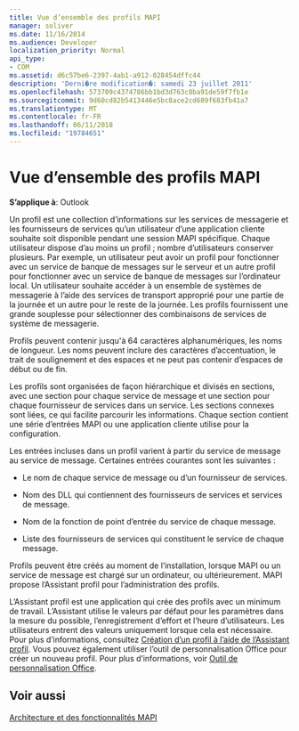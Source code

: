 ```yaml
---
title: Vue d’ensemble des profils MAPI
manager: soliver
ms.date: 11/16/2014
ms.audience: Developer
localization_priority: Normal
api_type:
- COM
ms.assetid: d6c57be6-2397-4ab1-a912-028454dffc44
description: 'Derni�re modification�: samedi 23 juillet 2011'
ms.openlocfilehash: 573709c4374786bb1bd3d763c8ba91de59f7fb1e
ms.sourcegitcommit: 9d60cd82b5413446e5bc8ace2cd689f683fb41a7
ms.translationtype: MT
ms.contentlocale: fr-FR
ms.lasthandoff: 06/11/2018
ms.locfileid: "19784651"
---
```

# <a name="mapi-profile-overview"></a>Vue d’ensemble des profils MAPI

  
  
**S’applique à**: Outlook 
  
Un profil est une collection d’informations sur les services de messagerie et les fournisseurs de services qu’un utilisateur d’une application cliente souhaite soit disponible pendant une session MAPI spécifique. Chaque utilisateur dispose d’au moins un profil ; nombre d’utilisateurs conserver plusieurs. Par exemple, un utilisateur peut avoir un profil pour fonctionner avec un service de banque de messages sur le serveur et un autre profil pour fonctionner avec un service de banque de messages sur l’ordinateur local. Un utilisateur souhaite accéder à un ensemble de systèmes de messagerie à l’aide des services de transport approprié pour une partie de la journée et un autre pour le reste de la journée. Les profils fournissent une grande souplesse pour sélectionner des combinaisons de services de système de messagerie. 
  
Profils peuvent contenir jusqu'à 64 caractères alphanumériques, les noms de longueur. Les noms peuvent inclure des caractères d’accentuation, le trait de soulignement et des espaces et ne peut pas contenir d’espaces de début ou de fin. 
  
Les profils sont organisées de façon hiérarchique et divisés en sections, avec une section pour chaque service de message et une section pour chaque fournisseur de services dans un service. Les sections connexes sont liées, ce qui facilite parcourir les informations. Chaque section contient une série d’entrées MAPI ou une application cliente utilise pour la configuration.
  
Les entrées incluses dans un profil varient à partir du service de message au service de message. Certaines entrées courantes sont les suivantes :
  
- Le nom de chaque service de message ou d’un fournisseur de services.
    
- Nom des DLL qui contiennent des fournisseurs de services et services de message.
    
- Nom de la fonction de point d’entrée du service de chaque message.
    
- Liste des fournisseurs de services qui constituent le service de chaque message.
    
Profils peuvent être créés au moment de l’installation, lorsque MAPI ou un service de message est chargé sur un ordinateur, ou ultérieurement. MAPI propose l’Assistant profil pour l’administration des profils. 
  
L’Assistant profil est une application qui crée des profils avec un minimum de travail. L’Assistant utilise le valeurs par défaut pour les paramètres dans la mesure du possible, l’enregistrement d’effort et l’heure d’utilisateurs. Les utilisateurs entrent des valeurs uniquement lorsque cela est nécessaire. Pour plus d’informations, consultez [Création d’un profil à l’aide de l’Assistant profil](creating-a-profile-by-using-the-profile-wizard.md). Vous pouvez également utiliser l’outil de personnalisation Office pour créer un nouveau profil. Pour plus d’informations, voir [Outil de personnalisation Office](http://go.microsoft.com/fwlink/?LinkId=123000).
  
## <a name="see-also"></a>Voir aussi



[Architecture et des fonctionnalités MAPI](mapi-features-and-architecture.md)

